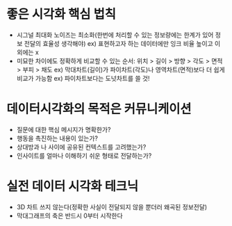 # 좋은 시각화 핵심 법칙

* 시그널 최대화 노이즈는 최소화(한번에 처리할 수 있는 정보량에는 한계가 있어 정보 전달의 효율성 생각해야)
ex) 표현하고자 하는 데이터에만 잉크 비율 높이고 이외에는 x
* 미묘한 차이에도 정확하게 비교할 수 있는 순서: 위치 > 길이 > 방향 > 각도 > 면적 > 부피 > 채도
ex) 막대차트(길이)가 파이차트(각도)나 영역차트(면적)보다 더 쉽게 비교가 가능함
ex) 파이차트보다는 도넛차트를 쓸 것!

# 데이터시각화의 목적은 커뮤니케이션

* 질문에 대한 핵심 메시지가 명확한가?
* 행동을 촉진하는 내용이 있는가?
* 상대방과 나 사이에 공유된 컨텍스트를 고려했는가?
* 인사이트를 얼마나 이해하기 쉬운 형태로 전달하는가?

# 실전 데이터 시각화 테크닉

* 3D 차트 쓰지 않는다(정확한 사실이 전달되지 않을 뿐더러 왜곡된 정보전달)
* 막대그래프의 축은 반드시 0부터 시작한다

